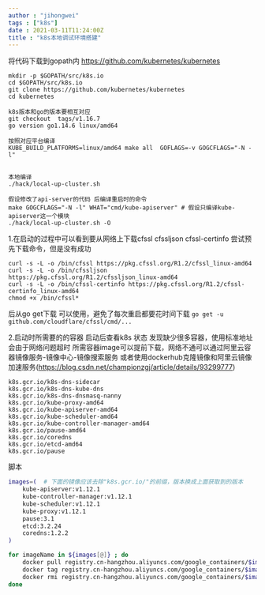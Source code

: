 ```yaml
---
author : "jihongwei"
tags : ["k8s"]
date : 2021-03-11T11:24:00Z
title : "k8s本地调试环境搭建"
---
```



将代码下载到gopath内
https://github.com/kubernetes/kubernetes

```
mkdir -p $GOPATH/src/k8s.io
cd $GOPATH/src/k8s.io
git clone https://github.com/kubernetes/kubernetes
cd kubernetes

k8s版本和go的版本要相互对应
git checkout  tags/v1.16.7
go version go1.14.6 linux/amd64

按照对应平台编译
KUBE_BUILD_PLATFORMS=linux/amd64 make all  GOFLAGS=-v GOGCFLAGS="-N -l"


本地编译
./hack/local-up-cluster.sh

假设修改了api-server的代码 后编译重启时的命令
make GOGCFLAGS="-N -l" WHAT="cmd/kube-apiserver" # 假设只编译kube-apiserver这一个模块
./hack/local-up-cluster.sh -O
```



1.在启动的过程中可以看到要从网络上下载cfssl cfssljson cfssl-certinfo 
尝试预先下载命令，但是没有成功
```
curl -s -L -o /bin/cfssl https://pkg.cfssl.org/R1.2/cfssl_linux-amd64
curl -s -L -o /bin/cfssljson https://pkg.cfssl.org/R1.2/cfssljson_linux-amd64
curl -s -L -o /bin/cfssl-certinfo https://pkg.cfssl.org/R1.2/cfssl-certinfo_linux-amd64
chmod +x /bin/cfssl*
```

后从go get下载 可以使用，避免了每次重启都要花时间下载
```go get -u github.com/cloudflare/cfssl/cmd/...```


2.启动时所需要的的容器
启动后查看k8s 状态 发现缺少很多容器，使用标准地址会由于网络问题超时
所需容器image可以提前下载，网络不通可以通过阿里云容器镜像服务-镜像中心-镜像搜索服务
或者使用dockerhub克隆镜像和阿里云镜像加速服务(https://blog.csdn.net/championzgj/article/details/93299777)
```
k8s.gcr.io/k8s-dns-sidecar                        
k8s.gcr.io/k8s-dns-kube-dns                       
k8s.gcr.io/k8s-dns-dnsmasq-nanny                  
k8s.gcr.io/kube-proxy-amd64                       
k8s.gcr.io/kube-apiserver-amd64                   
k8s.gcr.io/kube-scheduler-amd64                   
k8s.gcr.io/kube-controller-manager-amd64          
k8s.gcr.io/pause-amd64                            
k8s.gcr.io/coredns                                
k8s.gcr.io/etcd-amd64                             
k8s.gcr.io/pause
```

脚本
```sh
images=(  # 下面的镜像应该去除"k8s.gcr.io/"的前缀，版本换成上面获取到的版本
    kube-apiserver:v1.12.1
    kube-controller-manager:v1.12.1
    kube-scheduler:v1.12.1
    kube-proxy:v1.12.1
    pause:3.1
    etcd:3.2.24
    coredns:1.2.2
)

for imageName in ${images[@]} ; do
    docker pull registry.cn-hangzhou.aliyuncs.com/google_containers/$imageName
    docker tag registry.cn-hangzhou.aliyuncs.com/google_containers/$imageName k8s.gcr.io/$imageName
    docker rmi registry.cn-hangzhou.aliyuncs.com/google_containers/$imageName
done
```
